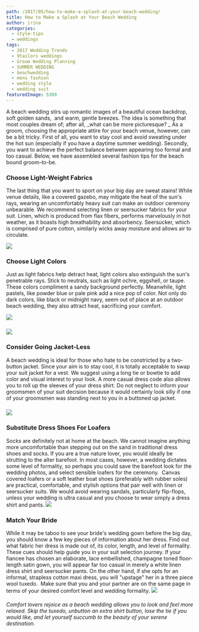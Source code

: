 ```yaml
---
path: /2017/05/how-to-make-a-splash-at-your-beach-wedding/
title: How to Make a Splash at Your Beach Wedding
author: irina
categories: 
  - style-tips
  - weddings
tags: 
  - 2017 Wedding Trends
  - 9tailors weddings
  - Groom Wedding Planning
  - SUMMER WEDDING
  - beachwedding
  - mens fashion
  - wedding style
  - wedding suit
featuredImage: 5389
---
```

A beach wedding stirs up romantic images of a beautiful ocean backdrop, soft golden sands,  and warm, gentle breezes. The idea is something that most couples dream of; after all, _what can be more picturesque? _ As a groom, choosing the appropriate attire for your beach venue, however, can be a bit tricky. First of all, you want to stay cool and avoid sweating under the hot sun (especially if you have a daytime summer wedding). Secondly, you want to achieve the perfect balance between appearing too formal and too casual. Below, we have assembled several fashion tips for the beach bound groom-to-be.

### Choose Light-Weight Fabrics

The last thing that you want to sport on your big day are sweat stains! While venue details, like a covered gazebo, may mitigate the heat of the sun's rays, wearing an uncomfortably heavy suit can make an outdoor ceremony unbearable. We recommend selecting linen or seersucker fabrics for your suit. Linen, which is produced from flax fibers, performs marvelously in hot weather, as it boasts high breathability and absorbency. Seersucker, which is comprised of pure cotton, similarly wicks away moisture and allows air to circulate.

[![](https://s-media-cache-ak0.pinimg.com/564x/95/e1/6d/95e16d2d4537767ee77013b610349523.jpg)](https://s-media-cache-ak0.pinimg.com/564x/95/e1/6d/95e16d2d4537767ee77013b610349523.jpg)

### Choose Light Colors

Just as light fabrics help detract heat, light colors also extinguish the sun's penetrable rays. Stick to neutrals, such as light ochre, eggshell, or taupe. These colors compliment a sandy background perfectly. Meanwhile, light pastels, like powder blue or pale pink add a nice pop of color. Not only do dark colors, like black or midnight navy, seem out of place at an outdoor beach wedding, they also attract heat, sacrificing your comfort.

[![](https://s-media-cache-ak0.pinimg.com/564x/46/b6/24/46b62456f3cac967f1ef7f8b96367aef.jpg)](https://s-media-cache-ak0.pinimg.com/564x/46/b6/24/46b62456f3cac967f1ef7f8b96367aef.jpg)

### [![](https://s-media-cache-ak0.pinimg.com/564x/ed/a2/2a/eda22a7a2e0c8f251edb31745101dd1a.jpg)](https://s-media-cache-ak0.pinimg.com/564x/ed/a2/2a/eda22a7a2e0c8f251edb31745101dd1a.jpg)

### Consider Going Jacket-Less

A beach wedding is ideal for those who hate to be constricted by a two-button jacket. Since your aim is to stay cool, it is totally acceptable to swap your suit jacket for a vest. We suggest using a long tie or bowtie to add color and visual interest to your look. A more casual dress code also allows you to roll up the sleeves of your dress shirt. Do not neglect to inform your groomsmen of your suit decision because it would certainly look silly if one of your groomsmen was standing next to you in a buttoned up jacket.

### [![](https://s-media-cache-ak0.pinimg.com/564x/65/81/4a/65814a299c100d592bff1ae4507114fc.jpg)](https://s-media-cache-ak0.pinimg.com/564x/65/81/4a/65814a299c100d592bff1ae4507114fc.jpg)

### Substitute Dress Shoes For Loafers

Socks are definitely not at home at the beach. We cannot imagine anything more uncomfortable than stepping out on the sand in traditional dress shoes and socks. If you are a true nature lover, you would ideally be strutting to the alter barefoot. In most cases, however, a wedding dictates some level of formality, so perhaps you could save the barefoot look for the wedding photos, and select sensible loafers for the ceremony.  Canvas covered loafers or a soft leather boat shoes (preferably with rubber soles) are practical, comfortable, and stylish options that pair well with linen or seersucker suits. We would avoid wearing sandals, particularly flip-flops, unless your wedding is ultra casual and you choose to wear simply a dress shirt and pants. [![](https://s-media-cache-ak0.pinimg.com/564x/6d/2b/22/6d2b22336c877dc66aee90bac91ced3f.jpg)](https://s-media-cache-ak0.pinimg.com/564x/6d/2b/22/6d2b22336c877dc66aee90bac91ced3f.jpg)  

### Match Your Bride

While it may be taboo to see your bride's wedding gown before the big day, you should know a few key pieces of information about her dress. Find out what fabric her dress is made out of, its color, length, and level of formality. These cues should help guide you in your suit selection journey. If your fiancee has chosen an elaborate, lace embellished, champagne toned floor-length satin gown, you will appear far too casual in merely a white linen dress shirt and seersucker pants. On the other hand, if she opts for an informal, strapless cotton maxi dress, you will "upstage" her in a three piece wool tuxedo.  Make sure that you and your partner are on the same page in terms of your desired comfort level and wedding formality. ![](https://s-media-cache-ak0.pinimg.com/564x/a6/e7/9b/a6e79bde2fd8b910cbfa8c2ea5fd7f7f.jpg)  

###### Comfort lovers rejoice as a beach wedding allows you to look and feel more relaxed. Skip the tuxedo, unbutton an extra shirt button, lose the tie if you would like, and let yourself succumb to the beauty of your serene destination.